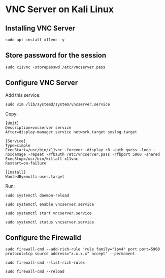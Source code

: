 # VNC Server on Kali Linux

## Installing VNC Server
```
sudo apt install x11vnc -y
```

## Store password for the session
```
sudo x11vnc -storepasswd /etc/vncserver.pass
```

## Configure VNC Server

Add this service:
```
sudo vim /lib/systemd/system/vncserver.service
```

Copy:
```
[Unit]
Description=vncserver service
After=display-manager.service network.target syslog.target

[Service]
Type=simple
ExecStart=/usr/bin/x11vnc -forever -display :0 -auth guess -loop -noxdamage -repeat -rfbauth /etc/vncserver.pass -rfbport 5900 -shared
ExecStop=/usr/bin/killall x11vnc
Restart=on-failure

[Install]
WantedBy=multi-user.target
```

Run:

```
sudo systemctl daemon-reload
```
```
sudo systemctl enable vncserver.service
```
```
sudo systemctl start vncserver.service
```
```
sudo systemctl status vncserver.service
```

## Configure the Firewalld

```
sudo firewall-cmd --add-rich-rule 'rule family="ipv4" port port=5900 protocol=tcp source address="x.x.x.x" accept' --permanent
```

```
sudo firewall-cmd --list-rich-rules
```

```
sudo firewall-cmd --reload
```

